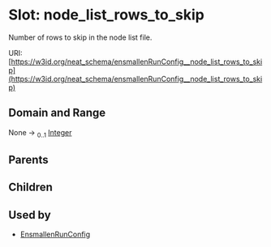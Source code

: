
# Slot: node_list_rows_to_skip


Number of rows to skip in the node list file.

URI: [https://w3id.org/neat_schema/ensmallenRunConfig__node_list_rows_to_skip](https://w3id.org/neat_schema/ensmallenRunConfig__node_list_rows_to_skip)


## Domain and Range

None &#8594;  <sub>0..1</sub> [Integer](types/Integer.md)

## Parents


## Children


## Used by

 * [EnsmallenRunConfig](EnsmallenRunConfig.md)
